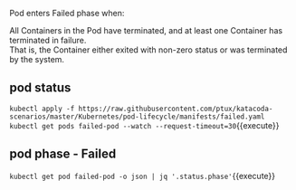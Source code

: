 Pod enters Failed phase when:

All Containers in the Pod have terminated, and at least one Container has terminated in failure.  
That is, the Container either exited with non-zero status or was terminated by the system.  

## pod status

`kubectl apply -f https://raw.githubusercontent.com/ptux/katacoda-scenarios/master/Kubernetes/pod-lifecycle/manifests/failed.yaml
kubectl get pods failed-pod --watch --request-timeout=30`{{execute}}

## pod phase - Failed

`kubectl get pod failed-pod -o json | jq '.status.phase'`{{execute}}
